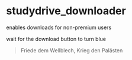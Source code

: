# studydrive_downloader

enables downloads for non-premium users

wait for the download button to turn blue

> Friede dem Wellblech, Krieg den Palästen
